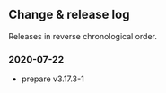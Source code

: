 ## Change & release log

Releases in reverse chronological order.

### 2020-07-22

- prepare v3.17.3-1
